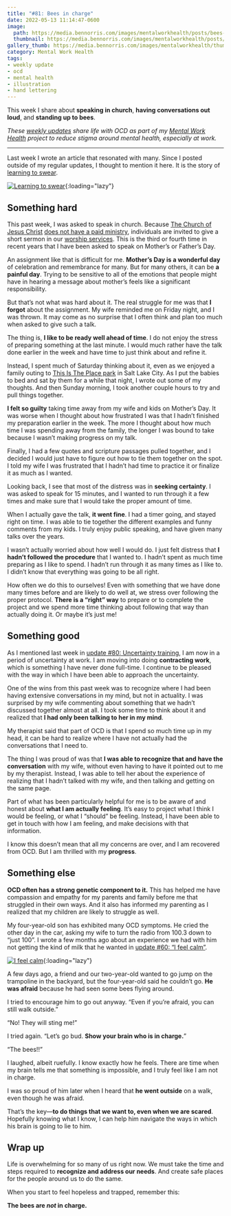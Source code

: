 ```yaml
---
title: "#81: Bees in charge"
date: 2022-05-13 11:14:47-0600
image: 
  path: https://media.bennorris.com/images/mentalworkhealth/posts/bees-in-charge.jpg
  thumbnail: https://media.bennorris.com/images/mentalworkhealth/posts/thumbnails/bees-in-charge.jpg
gallery_thumb: https://media.bennorris.com/images/mentalworkhealth/thumbs/bees-in-charge.jpg
category: Mental Work Health
tags:
- weekly update
- ocd
- mental health
- illustration
- hand lettering
---
```


This week I share about **speaking in church**, **having conversations out loud**, and **standing up to bees**.

_These [weekly updates](https://bennorris.com/tags/weekly-update/) share life with OCD as part of my [Mental Work Health](https://bennorris.com/mental-work-health) project to reduce stigma around mental health, especially at work._

***

Last week I wrote an article that resonated with many. Since I posted outside of my regular updates, I thought to mention it here. It is the story of [learning to swear](https://bennorris.com/2022/05/02/learning-to-swear).

[![Learning to swear](https://media.bennorris.com/images/mentalworkhealth/posts/learning-to-swear.jpg)](https://bennorris.com/2022/05/02/learning-to-swear){:loading="lazy"}


## Something hard

This past week, I was asked to speak in church. Because [The Church of Jesus Christ](https://www.churchofjesuschrist.org/comeuntochrist) [does not have a paid ministry](https://newsroom.churchofjesuschrist.org/article/mormon-lay-ministry), individuals are invited to give a short sermon in our [worship services](https://www.churchofjesuschrist.org/study/history/topics/sacrament-meetings?lang=eng). This is the third or fourth time in recent years that I have been asked to speak on Mother’s or Father’s Day.

An assignment like that is difficult for me. **Mother’s Day is a wonderful day** of celebration and remembrance for many. But for many others, it can be **a painful day**. Trying to be sensitive to all of the emotions that people might have in hearing a message about mother’s feels like a significant responsibility.

But that’s not what was hard about it. The real struggle for me was that **I forgot** about the assignment. My wife reminded me on Friday night, and I was thrown. It may come as no surprise that I often think and plan too much when asked to give such a talk.

The thing is, **I like to be ready well ahead of time**. I do not enjoy the stress of preparing something at the last minute. I would much rather have the talk done earlier in the week and have time to just think about and refine it.

Instead, I spent much of Saturday thinking about it, even as we enjoyed a family outing to [This Is The Place park](https://www.thisistheplace.org/) in Salt Lake City. As I put the babies to bed and sat by them for a while that night, I wrote out some of my thoughts. And then Sunday morning, I took another couple hours to try and pull things together.

**I felt so guilty** taking time away from my wife and kids on Mother’s Day. It was worse when I thought about how frustrated I was that I hadn’t finished my preparation earlier in the week. The more I thought about how much time I was spending away from the family, the longer I was bound to take because I wasn’t making progress on my talk.

Finally, I had a few quotes and scripture passages pulled together, and I decided I would just have to figure out how to tie them together on the spot. I told my wife I was frustrated that I hadn’t had time to practice it or finalize it as much as I wanted.

Looking back, I see that most of the distress was in **seeking certainty**. I was asked to speak for 15 minutes, and I wanted to run through it a few times and make sure that I would take the proper amount of time.

When I actually gave the talk, **it went fine**. I had a timer going, and stayed right on time. I was able to tie together the different examples and funny comments from my kids. I truly enjoy public speaking, and have given many talks over the years. 

I wasn’t actually worried about how well I would do. I just felt distress that **I hadn’t followed the procedure** that I wanted to. I hadn’t spent as much time preparing as I like to spend. I hadn’t run through it as many times as I like to. I didn’t know that everything was going to be all right.

How often we do this to ourselves! Even with something that we have done many times before and are likely to do well at, we stress over following the proper protocol. **There is a “right” way** to prepare or to complete the project and we spend more time thinking about following that way than actually doing it. Or maybe it’s just me!


## Something good

As I mentioned last week in [update #80: Uncertainty training](https://bennorris.com/2022/05/06/uncertainty-training), I am now in a period of uncertainty at work. I am moving into doing **contracting work**, which is something I have never done full-time. I continue to be pleased with the way in which I have been able to approach the uncertainty.

One of the wins from this past week was to recognize where I had been having extensive conversations in my mind, but not in actuality. I was surprised by my wife commenting about something that we hadn’t discussed together almost at all. I took some time to think about it and realized that **I had only been talking to her in my mind**.

My therapist said that part of OCD is that I spend so much time up in my head, it can be hard to realize where I have not actually had the conversations that I need to.

The thing I was proud of was that **I was able to recognize that and have the conversation** with my wife, without even having to have it pointed out to me by my therapist. Instead, I was able to tell her about the experience of realizing that I hadn’t talked with my wife, and then talking and getting on the same page.

Part of what has been particularly helpful for me is to be aware of and honest about **what I am actually feeling**. It’s easy to project what I think I would be feeling, or what I “should” be feeling. Instead, I have been able to get in touch with how I am feeling, and make decisions with that information.

I know this doesn’t mean that all my concerns are over, and I am recovered from OCD. But I am thrilled with my **progress**.


## Something else

**OCD often has a strong genetic component to it.** This has helped me have compassion and empathy for my parents and family before me that struggled in their own ways. And it also has informed my parenting as I realized that my children are likely to struggle as well.

My four-year-old son has exhibited many OCD symptoms. He cried the other day in the car, asking my wife to turn the radio from 100.3 down to “just 100”. I wrote a few months ago about an experience we had with him not getting the kind of milk that he wanted in [update #60: “I feel calm”](https://bennorris.com/2021/11/11/i-feel-calm).

[![I feel calm](https://media.bennorris.com/images/mentalworkhealth/posts/i-feel-calm.jpg)](https://bennorris.com/2021/11/11/i-feel-calm){:loading="lazy"}

A few days ago, a friend and our two-year-old wanted to go jump on the trampoline in the backyard, but the four-year-old said he couldn’t go. **He was afraid** because he had seen some bees flying around.

I tried to encourage him to go out anyway. “Even if you’re afraid, you can still walk outside.”

“No! They will sting me!”

I tried again. “Let’s go bud. **Show your brain who is in charge.**”

“The bees!!”

I laughed, albeit ruefully. I know exactly how he feels. There are time when my brain tells me that something is impossible, and I truly feel like I am not in charge.

I was so proud of him later when I heard that **he went outside** on a walk, even though he was afraid.

That’s the key—**to do things that we want to, even when we are scared**. Hopefully knowing what I know, I can help him navigate the ways in which his brain is going to lie to him.


## Wrap up

Life is overwhelming for so many of us right now. We must take the time and steps required to **recognize and address our needs**. And create safe places for the people around us to do the same.

When you start to feel hopeless and trapped, remember this:

**The bees are *not* in charge.**
